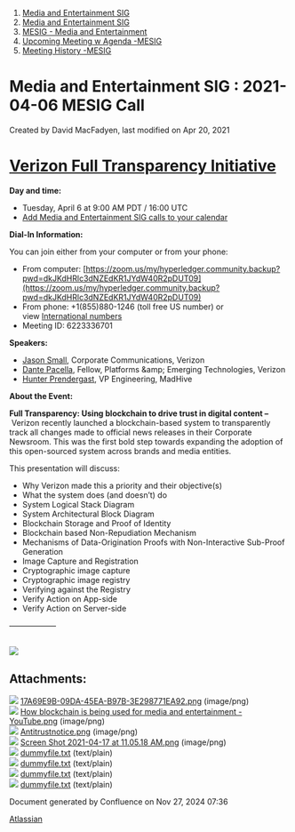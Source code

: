 1. [Media and Entertainment SIG](index.html)
2. [Media and Entertainment SIG](Media-and-Entertainment-SIG_21430277.html)
3. [MESIG - Media and Entertainment](MESIG---Media-and-Entertainment_21446135.html)
4. [Upcoming Meeting w Agenda -MESIG](Upcoming-Meeting-w-Agenda--MESIG_21446625.html)
5. [Meeting History -MESIG](Meeting-History--MESIG_21446695.html)

# Media and Entertainment SIG : 2021-04-06 MESIG Call

Created by David MacFadyen, last modified on Apr 20, 2021

# [Verizon Full Transparency Initiative](https://lf-hyperledger.atlassian.net/wiki/display/MESIG/Verizon+Full+Transparency+Initiative)

**Day and time:**

- Tuesday, April 6 at 9:00 AM PDT / 16:00 UTC
- [Add Media and Entertainment SIG calls to your calendar](https://lists.hyperledger.org/g/media-entertainment-sig/ics/9762132/457217224/feed.ics)

**Dial-In Information:**

You can join either from your computer or from your phone:

- From computer: [https://zoom.us/my/hyperledger.community.backup?pwd=dkJKdHRlc3dNZEdKR1JYdW40R2pDUT09](https://zoom.us/my/hyperledger.community.backup?pwd=dkJKdHRlc3dNZEdKR1JYdW40R2pDUT09)
- From phone: +1(855)880-1246 (toll free US number) or view [International numbers](https://zoom.us/u/bAaJoyznp)
- Meeting ID: 6223336701
  

**Speakers:**

- [Jason Small](https://www.linkedin.com/in/profilejasonsmall/), Corporate Communications, Verizon
- [Dante Pacella](https://www.linkedin.com/in/dante-pacella/), Fellow, Platforms &amp;amp; Emerging Technologies, Verizon
- [Hunter Prendergast](https://www.linkedin.com/in/nelson-hunter-prendergast/), VP Engineering, MadHive

**About the Event:**

**Full Transparency: Using blockchain to drive trust in digital content –** Verizon recently launched a blockchain-based system to transparently track all changes made to official news releases in their Corporate Newsroom. This was the first bold step towards expanding the adoption of this open-sourced system across brands and media entities.

This presentation will discuss:

- Why Verizon made this a priority and their objective(s)
- What the system does (and doesn’t) do
- System Logical Stack Diagram
- System Architectural Block Diagram
- Blockchain Storage and Proof of Identity
- Blockchain based Non-Repudiation Mechanism
- Mechanisms of Data-Origination Proofs with Non-Interactive Sub-Proof Generation
- Image Capture and Registration
- Cryptographic image capture
- Cryptographic image registry
- Verifying against the Registry
- Verify Action on App-side
- Verify Action on Server-side

——————

## **![](attachments/21446466/21457853.png?height=250)**

## Attachments:

![](images/icons/bullet_blue.gif) [17A69E9B-09DA-45EA-B97B-3E298771EA92.png](attachments/21446466/21457850.png) (image/png)  
![](images/icons/bullet_blue.gif) [How blockchain is being used for media and entertainment - YouTube.png](attachments/21446466/21457851.png) (image/png)  
![](images/icons/bullet_blue.gif) [Antitrustnotice.png](attachments/21446466/21457853.png) (image/png)  
![](images/icons/bullet_blue.gif) [Screen Shot 2021-04-17 at 11.05.18 AM.png](attachments/21446466/21457857.png) (image/png)  
![](images/icons/bullet_blue.gif) [dummyfile.txt](attachments/21446466/21457852.txt) (text/plain)  
![](images/icons/bullet_blue.gif) [dummyfile.txt](attachments/21446466/21457854.txt) (text/plain)  
![](images/icons/bullet_blue.gif) [dummyfile.txt](attachments/21446466/21457855.txt) (text/plain)  
![](images/icons/bullet_blue.gif) [dummyfile.txt](attachments/21446466/21457856.txt) (text/plain)

Document generated by Confluence on Nov 27, 2024 07:36

[Atlassian](http://www.atlassian.com/)

